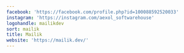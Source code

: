 ```yaml
---
facebook: 'https://facebook.com/profile.php?id=100088592520033'
instagram: 'https://instagram.com/aexol_softwarehouse'
logohandle: mailikdev
sort: mailik
title: Mailik
website: 'https://mailik.dev/'
---
```

